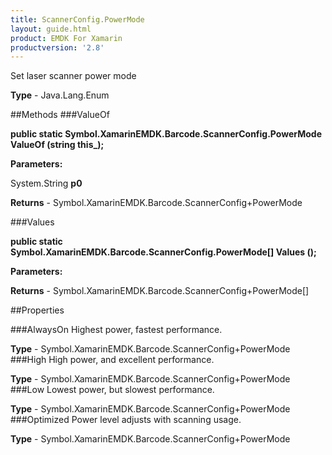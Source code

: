 ```yaml
---
title: ScannerConfig.PowerMode
layout: guide.html
product: EMDK For Xamarin 
productversion: '2.8' 
---
```

Set laser scanner power mode

**Type** - Java.Lang.Enum

##Methods
###ValueOf

**public static Symbol.XamarinEMDK.Barcode.ScannerConfig.PowerMode ValueOf (string this_);**


        

**Parameters:**

System.String **p0** 

**Returns** - Symbol.XamarinEMDK.Barcode.ScannerConfig+PowerMode

###Values

**public static Symbol.XamarinEMDK.Barcode.ScannerConfig.PowerMode[] Values ();**


        

**Parameters:**

**Returns** - Symbol.XamarinEMDK.Barcode.ScannerConfig+PowerMode[]

##Properties

###AlwaysOn
Highest power, fastest performance.

**Type** - Symbol.XamarinEMDK.Barcode.ScannerConfig+PowerMode
###High
High power, and excellent performance.

**Type** - Symbol.XamarinEMDK.Barcode.ScannerConfig+PowerMode
###Low
Lowest power, but slowest performance.

**Type** - Symbol.XamarinEMDK.Barcode.ScannerConfig+PowerMode
###Optimized
Power level adjusts with scanning usage.

**Type** - Symbol.XamarinEMDK.Barcode.ScannerConfig+PowerMode
